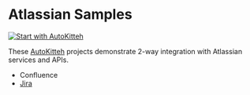 # Atlassian Samples

[![Start with AutoKitteh](https://autokitteh.com/assets/autokitteh-badge.svg)](https://app.autokitteh.cloud/template?template-name=samples/atlassian)

These [AutoKitteh](https://github.com/autokitteh/autokitteh) projects
demonstrate 2-way integration with Atlassian services and APIs.

- Confluence
- [Jira](./jira/)
